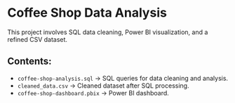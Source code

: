 # Coffee Shop Data Analysis
This project involves SQL data cleaning, Power BI visualization, and a refined CSV dataset.

## Contents:
- `coffee-shop-analysis.sql` → SQL queries for data cleaning and analysis.
- `cleaned_data.csv` → Cleaned dataset after SQL processing.
- `coffee-shop-dashboard.pbix` → Power BI dashboard.
